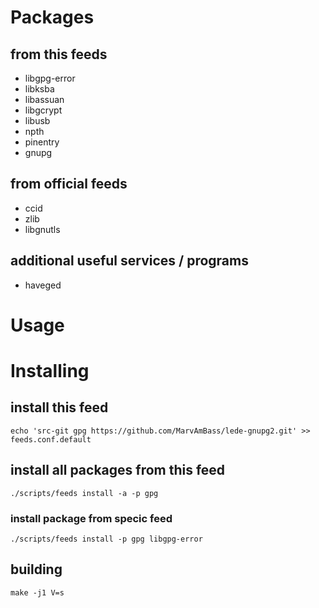 # Packages

## from this feeds

- libgpg-error
- libksba
- libassuan
- libgcrypt
- libusb
- npth
- pinentry
- gnupg

## from official feeds

- ccid
- zlib
- libgnutls

## additional useful services / programs

- haveged

# Usage

# Installing

## install this feed

```
echo 'src-git gpg https://github.com/MarvAmBass/lede-gnupg2.git' >> feeds.conf.default
```

## install all packages from this feed

`./scripts/feeds install -a -p gpg`

### install package from specic feed

`./scripts/feeds install -p gpg libgpg-error`

## building

`make -j1 V=s`

